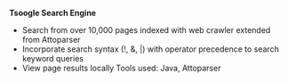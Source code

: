 **Tsoogle Search Engine**
- Search from over 10,000 pages indexed with web crawler extended from Attoparser
- Incorporate search syntax (!, &, |) with operator precedence to search keyword queries
- View page results locally
Tools used: Java, Attoparser
